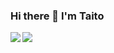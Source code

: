 ### Hi there 👋 I'm Taito
<a href="#">
  <img align="left" src="https://github-readme-stats.vercel.app/api?username=Taito-Code&hide=stars&count_private=true&show_icons=true&theme=radical" />
</a>
<a href="#">
  <img align="left" src="https://github-readme-stats.vercel.app/api/top-langs/?username=Taito-Code&layout=compact&theme=radical" />
</a>

